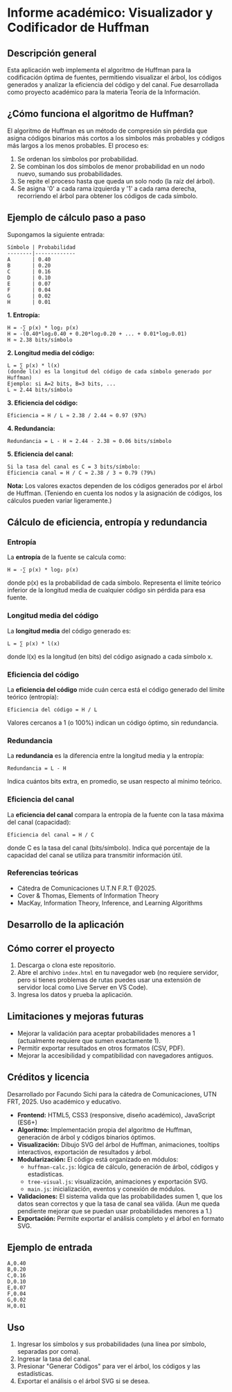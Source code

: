 
# Informe académico: Visualizador y Codificador de Huffman

## Descripción general
Esta aplicación web implementa el algoritmo de Huffman para la codificación óptima de fuentes, permitiendo visualizar el árbol, los códigos generados y analizar la eficiencia del código y del canal. Fue desarrollada como proyecto académico para la materia Teoría de la Información.

## ¿Cómo funciona el algoritmo de Huffman?
El algoritmo de Huffman es un método de compresión sin pérdida que asigna códigos binarios más cortos a los símbolos más probables y códigos más largos a los menos probables. El proceso es:
1. Se ordenan los símbolos por probabilidad.
2. Se combinan los dos símbolos de menor probabilidad en un nodo nuevo, sumando sus probabilidades.
3. Se repite el proceso hasta que queda un solo nodo (la raíz del árbol).
4. Se asigna '0' a cada rama izquierda y '1' a cada rama derecha, recorriendo el árbol para obtener los códigos de cada símbolo.

## Ejemplo de cálculo paso a paso
Supongamos la siguiente entrada:

```
Símbolo | Probabilidad
--------|-------------
A       | 0.40
B       | 0.20
C       | 0.16
D       | 0.10
E       | 0.07
F       | 0.04
G       | 0.02
H       | 0.01
```

**1. Entropía:**

	H = -∑ p(x) * log₂ p(x)
	H = -(0.40*log₂0.40 + 0.20*log₂0.20 + ... + 0.01*log₂0.01)
	H ≈ 2.38 bits/símbolo

**2. Longitud media del código:**

	L = ∑ p(x) * l(x)
	(donde l(x) es la longitud del código de cada símbolo generado por Huffman)
	Ejemplo: si A=2 bits, B=3 bits, ...
	L ≈ 2.44 bits/símbolo

**3. Eficiencia del código:**

	Eficiencia = H / L ≈ 2.38 / 2.44 ≈ 0.97 (97%)

**4. Redundancia:**

	Redundancia = L - H ≈ 2.44 - 2.38 ≈ 0.06 bits/símbolo

**5. Eficiencia del canal:**

	Si la tasa del canal es C = 3 bits/símbolo:
	Eficiencia canal = H / C ≈ 2.38 / 3 ≈ 0.79 (79%)

**Nota:** Los valores exactos dependen de los códigos generados por el árbol de Huffman. (Teniendo en cuenta los nodos y la asignación de códigos, los cálculos pueden variar ligeramente.)

## Cálculo de eficiencia, entropía y redundancia

### Entropía
La **entropía** de la fuente se calcula como:

	H = -∑ p(x) * log₂ p(x)

donde p(x) es la probabilidad de cada símbolo. Representa el límite teórico inferior de la longitud media de cualquier código sin pérdida para esa fuente.

### Longitud media del código
La **longitud media** del código generado es:

	L = ∑ p(x) * l(x)

donde l(x) es la longitud (en bits) del código asignado a cada símbolo x.

### Eficiencia del código
La **eficiencia del código** mide cuán cerca está el código generado del límite teórico (entropía):

	Eficiencia del código = H / L

Valores cercanos a 1 (o 100%) indican un código óptimo, sin redundancia.

### Redundancia
La **redundancia** es la diferencia entre la longitud media y la entropía:

	Redundancia = L - H

Indica cuántos bits extra, en promedio, se usan respecto al mínimo teórico.

### Eficiencia del canal
La **eficiencia del canal** compara la entropía de la fuente con la tasa máxima del canal (capacidad):

	Eficiencia del canal = H / C

donde C es la tasa del canal (bits/símbolo). Indica qué porcentaje de la capacidad del canal se utiliza para transmitir información útil.

### Referencias teóricas

- Cátedra de Comunicaciones U.T.N F.R.T @2025.
- Cover & Thomas, Elements of Information Theory
- MacKay, Information Theory, Inference, and Learning Algorithms

## Desarrollo de la aplicación

## Cómo correr el proyecto

1. Descarga o clona este repositorio.
2. Abre el archivo `index.html` en tu navegador web (no requiere servidor, pero si tienes problemas de rutas puedes usar una extensión de servidor local como Live Server en VS Code).
3. Ingresa los datos y prueba la aplicación.

## Limitaciones y mejoras futuras

- Mejorar la validación para aceptar probabilidades menores a 1 (actualmente requiere que sumen exactamente 1).
- Permitir exportar resultados en otros formatos (CSV, PDF).
- Mejorar la accesibilidad y compatibilidad con navegadores antiguos.

## Créditos y licencia

Desarrollado por Facundo Sichi para la cátedra de Comunicaciones, UTN FRT, 2025. Uso académico y educativo.

- **Frontend:** HTML5, CSS3 (responsive, diseño académico), JavaScript (ES6+)
- **Algoritmo:** Implementación propia del algoritmo de Huffman, generación de árbol y códigos binarios óptimos.
- **Visualización:** Dibujo SVG del árbol de Huffman, animaciones, tooltips interactivos, exportación de resultados y árbol.
- **Modularización:** El código está organizado en módulos:
	- `huffman-calc.js`: lógica de cálculo, generación de árbol, códigos y estadísticas.
	- `tree-visual.js`: visualización, animaciones y exportación SVG.
	- `main.js`: inicialización, eventos y conexión de módulos.
- **Validaciones:** El sistema valida que las probabilidades sumen 1, que los datos sean correctos y que la tasa de canal sea válida. (Aun me queda pendiente mejorar que se puedan usar probabilidades menores a 1.)
- **Exportación:** Permite exportar el análisis completo y el árbol en formato SVG.

## Ejemplo de entrada
```
A,0.40
B,0.20
C,0.16
D,0.10
E,0.07
F,0.04
G,0.02
H,0.01
```

## Uso
1. Ingresar los símbolos y sus probabilidades (una línea por símbolo, separadas por coma).
2. Ingresar la tasa del canal.
3. Presionar "Generar Códigos" para ver el árbol, los códigos y las estadísticas.
4. Exportar el análisis o el árbol SVG si se desea.
